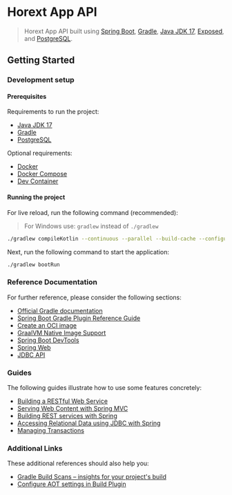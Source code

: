 # Horext App API

> Horext App API built using [Spring Boot](https://spring.io/projects/spring-boot), [Gradle](https://gradle.org/), [Java JDK 17](https://www.oracle.com/java/technologies/javase/jdk17-archive-downloads.html), [Exposed](https://github.com/JetBrains/Exposed/wiki), and [PostgreSQL](https://www.postgresql.org/).

## Getting Started

### Development setup

#### Prerequisites

Requirements to run the project:

- [Java JDK 17](https://www.oracle.com/java/technologies/javase/jdk17-archive-downloads.html)
- [Gradle](https://gradle.org/)
- [PostgreSQL](https://www.postgresql.org/)

Optional requirements:

- [Docker](https://www.docker.com/)
- [Docker Compose](https://docs.docker.com/compose/)
- [Dev Container](https://code.visualstudio.com/docs/remote/containers)

#### Running the project

For live reload, run the following command (recommended):

> For Windows use: `gradlew` instead of `./gradlew`

```bash
./gradlew compileKotlin --continuous --parallel --build-cache --configuration-cache
```

Next, run the following command to start the application:

```bash
./gradlew bootRun
```

### Reference Documentation

For further reference, please consider the following sections:

- [Official Gradle documentation](https://docs.gradle.org)
- [Spring Boot Gradle Plugin Reference Guide](https://docs.spring.io/spring-boot/docs/3.2.3/gradle-plugin/reference/html/)
- [Create an OCI image](https://docs.spring.io/spring-boot/docs/3.2.3/gradle-plugin/reference/html/#build-image)
- [GraalVM Native Image Support](https://docs.spring.io/spring-boot/docs/3.2.3/reference/html/native-image.html#native-image)
- [Spring Boot DevTools](https://docs.spring.io/spring-boot/docs/3.2.3/reference/htmlsingle/index.html#using.devtools)
- [Spring Web](https://docs.spring.io/spring-boot/docs/3.2.3/reference/htmlsingle/index.html#web)
- [JDBC API](https://docs.spring.io/spring-boot/docs/3.2.3/reference/htmlsingle/index.html#data.sql)

### Guides

The following guides illustrate how to use some features concretely:

- [Building a RESTful Web Service](https://spring.io/guides/gs/rest-service/)
- [Serving Web Content with Spring MVC](https://spring.io/guides/gs/serving-web-content/)
- [Building REST services with Spring](https://spring.io/guides/tutorials/rest/)
- [Accessing Relational Data using JDBC with Spring](https://spring.io/guides/gs/relational-data-access/)
- [Managing Transactions](https://spring.io/guides/gs/managing-transactions/)

### Additional Links

These additional references should also help you:

- [Gradle Build Scans – insights for your project's build](https://scans.gradle.com#gradle)
- [Configure AOT settings in Build Plugin](https://docs.spring.io/spring-boot/docs/3.2.3/gradle-plugin/reference/htmlsingle/#aot)
